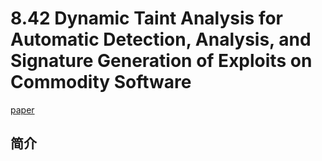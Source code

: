 # 8.42 Dynamic Taint Analysis for Automatic Detection, Analysis, and Signature Generation of Exploits on Commodity Software


[paper](http://valgrind.org/docs/newsome2005.pdf)

## 简介
